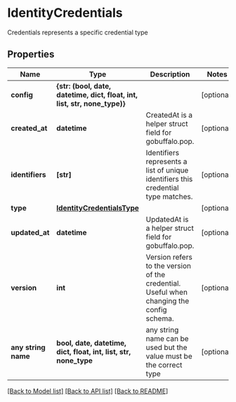 # IdentityCredentials

Credentials represents a specific credential type

## Properties
Name | Type | Description | Notes
------------ | ------------- | ------------- | -------------
**config** | **{str: (bool, date, datetime, dict, float, int, list, str, none_type)}** |  | [optional] 
**created_at** | **datetime** | CreatedAt is a helper struct field for gobuffalo.pop. | [optional] 
**identifiers** | **[str]** | Identifiers represents a list of unique identifiers this credential type matches. | [optional] 
**type** | [**IdentityCredentialsType**](IdentityCredentialsType.md) |  | [optional] 
**updated_at** | **datetime** | UpdatedAt is a helper struct field for gobuffalo.pop. | [optional] 
**version** | **int** | Version refers to the version of the credential. Useful when changing the config schema. | [optional] 
**any string name** | **bool, date, datetime, dict, float, int, list, str, none_type** | any string name can be used but the value must be the correct type | [optional]

[[Back to Model list]](../README.md#documentation-for-models) [[Back to API list]](../README.md#documentation-for-api-endpoints) [[Back to README]](../README.md)


